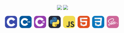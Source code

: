 <!--# [![Typing SVG](https://readme-typing-svg.demolab.com?font=JetBrains+Mono&weight=500&size=26&duration=2000&pause=5000&color=72F2EB&vCenter=true&random=false&width=480&lines=%F0%9F%91%8B+Hi%2C+I'm+Force+aka+Moonglow+!)](https://git.io/typing-svg)
-->
<!-- <div width="100%" align="center">
    <img src="aboba.jpg" width = "400px"/>
</div>
--!>

<!--# 💻 Tech Stack:-->

<!--# 📊 GitHub Stats:-->


<div align="center" height="400px">
     <img src="https://github-readme-stats-pf5j.vercel.app/api?username=kirrishima&hide=issues&show=prs_merged_percentage&hide_border=true&theme=tokyonight&show_icons=true&bg_color=00000000" height="200px"/>
     <img src="https://github-readme-stats-pf5j.vercel.app/api/top-langs/?username=kirrishima&theme=tokyonight&hide_border=true&include_all_commits=true&count_private=true&layout=compact&exclude_repo=1-sem-labs&bg_color=00000000" height="200px"/>
</div>

<br>

<div align="center">
  <img src="https://github.com/tandpfun/skill-icons/blob/main/icons/C.svg" width="40" height="40" alt="C" title="C"/>&nbsp;
  <img src="https://github.com/tandpfun/skill-icons/blob/main/icons/CPP.svg" width="40" height="40" alt="C++" title="C++"/>&nbsp;
  <img src="https://github.com/tandpfun/skill-icons/blob/main/icons/CS.svg" width="40" height="40" alt="C#" title="C#"/>&nbsp;
  <img src="https://github.com/tandpfun/skill-icons/blob/main/icons/Python-Dark.svg" width="40" height="40" alt="Python" title="Python"/>&nbsp;
  <img src="https://github.com/tandpfun/skill-icons/blob/main/icons/JavaScript.svg" width="40" height="40" alt="JavaScript" title="JavaScript"/>&nbsp;
  <img src="https://github.com/tandpfun/skill-icons/blob/main/icons/HTML.svg" width="40" height="40" alt="HTML5" title="HTML5"/>&nbsp;
  <img src="https://github.com/tandpfun/skill-icons/blob/main/icons/CSS.svg" width="40" height="40" alt="CSS3" title="CSS3"/>&nbsp;
  <img src="https://github.com/tandpfun/skill-icons/blob/main/icons/Sass.svg" width="40" height="40" alt="Sass" title="Sass"/>&nbsp;
</div>
